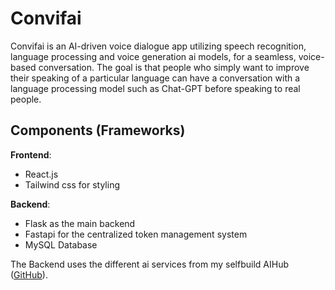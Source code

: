 # Convifai

Convifai is an AI-driven voice dialogue app utilizing speech recognition, language processing and voice generation ai models, for a seamless, voice-based conversation. The goal is that people who simply want to improve their speaking of a particular language can have a conversation with a language processing model such as Chat-GPT before speaking to real people.

## Components (Frameworks)

**Frontend**:

- React.js
- Tailwind css for styling

**Backend**:

- Flask as the main backend
- Fastapi for the centralized token management system
- MySQL Database

The Backend uses the different ai services from my selfbuild AIHub ([GitHub](https://github.com/lucKulke/AIHub)).
